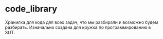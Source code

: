 # code_library
Хранилка для кода для всех задач, что мы разбирали и возможно будем разбирать. Изначально создана для кружка по программированию в SUT.
